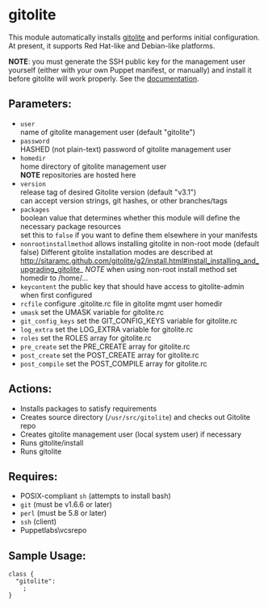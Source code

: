 # gitolite

This module automatically installs [gitolite](http://sitaramc.github.com/gitolite) and performs initial configuration.  At present, it supports Red Hat-like and Debian-like platforms.

**NOTE**: you must generate the SSH public key for the management user yourself (either with your own Puppet manifest, or manually) and install it before gitolite will work properly.  See the [documentation](http://sitaramc.github.com/gitolite/root.html).

## Parameters:

* `user`  
  name of gitolite management user (default "gitolite")  
* `password`  
  HASHED (not plain-text) password of gitolite management user  
* `homedir`  
  home directory of gitolite management user  
  **NOTE** repositories are hosted here  
* `version`  
  release tag of desired Gitolite version (default "v3.1")  
  can accept version strings, git hashes, or other branches/tags  
* `packages`  
  boolean value that determines whether this module will define the necessary package resources  
  set this to `false` if you want to define them elsewhere in your manifests
* `nonrootinstallmethod`
  allows installing gitolite in non-root mode (default false)
  Different gitolite installation modes are described at
  http://sitaramc.github.com/gitolite/g2/install.html#install_installing_and_upgrading_gitolite_
  *NOTE* when using non-root install method set homedir to /home/...
* `keycontent`
  the public key that should have access to gitolite-admin when first configured
* `rcfile`
  configure .gitolite.rc file in gitolite mgmt user homedir
* `umask`
  set the UMASK variable for gitolite.rc
* `git_config_keys`
  set the GIT_CONFIG_KEYS variable for gitolite.rc
* `log_extra`
  set the LOG_EXTRA variable for gitolite.rc
* `roles`
  set the ROLES array for gitolite.rc
* `pre_create`
  set the PRE_CREATE array for gitolite.rc
* `post_create`
  set the POST_CREATE array for gitolite.rc
* `post_compile`
  set the POST_COMPILE array for gitolite.rc

## Actions:

* Installs packages to satisfy requirements
* Creates source directory (`/usr/src/gitolite`) and checks out Gitolite repo
* Creates gitolite management user (local system user) if necessary
* Runs gitolite/install
* Runs gitolite <public key>

## Requires:

* POSIX-compliant `sh` (attempts to install bash)
* `git` (must be v1.6.6 or later)
* `perl` (must be 5.8 or later)
* `ssh` (client)
* Puppetlabs\vcsrepo

## Sample Usage:

    class {
      "gitolite":
        ;
    }
